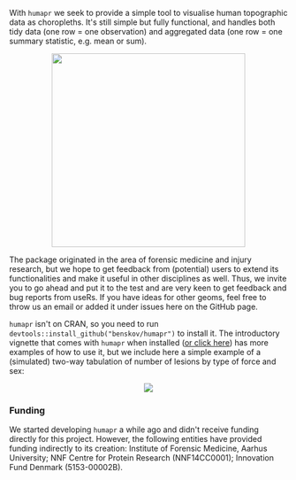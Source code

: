 With `humapr` we seek to provide a simple tool to visualise human topographic data as choropleths. It's still simple but fully functional, and handles both tidy data (one row = one observation) and aggregated data (one row = one summary statistic, e.g. mean or sum). 

<p align="center">
  <img src="https://raw.githubusercontent.com/benskov/humapr/master/public_figures/logo_name.png" height="350">
</p>

The package originated in the area of forensic medicine and injury research, but we hope to get feedback from (potential) users to extend its functionalities and make it useful in other disciplines as well. Thus, we invite you to go ahead and put it to the test and are very keen to get feedback and bug reports from useRs. If you have ideas for other geoms, feel free to throw us an email or added it under issues here on the GitHub page. 

`humapr` isn't on CRAN, so you need to run `devtools::install_github("benskov/humapr")` to install it. The introductory vignette that comes with `humapr` when installed ([or click here](http://htmlpreview.github.io/?https://github.com/benskov/humapr/blob/master/inst/doc/intro_to_humapr.html)) has more examples of how to use it, but we include here a simple example of a (simulated) two-way tabulation of number of lesions by type of force and sex:

<p align="center"><img src="https://raw.githubusercontent.com/benskov/humapr/master/public_figures/example_grid_trauma_gender.png"></p>



### Funding
We started developing `humapr` a while ago and didn't receive funding directly for this project. However, the following entities have provided funding indirectly to its creation: Institute of Forensic Medicine, Aarhus University; NNF Centre for Protein Research (NNF14CC0001); Innovation Fund Denmark (5153-00002B).

